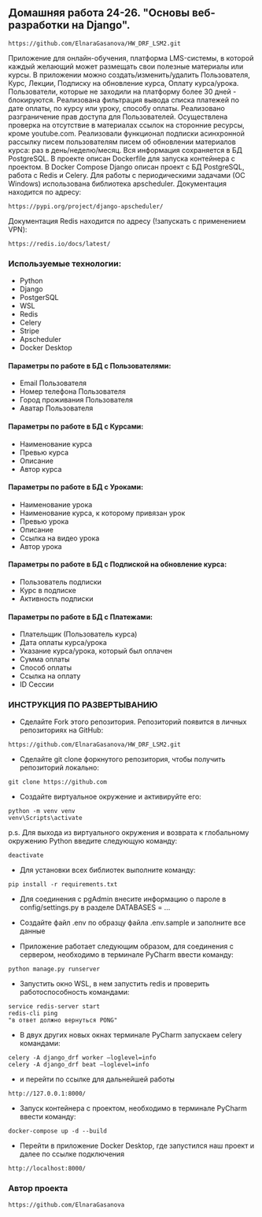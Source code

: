 ## Домашняя работа 24-26. "Основы веб-разработки на Django".
```
https://github.com/ElnaraGasanova/HW_DRF_LSM2.git
```
Приложение для онлайн-обучения, платформа LMS-системы, в которой каждый желающий
может размещать свои полезные материалы или курсы.
В приложении можно создать/изменить/удалить Пользователя, Курс, Лекции, Подписку на обновление курса,
Оплату курса/урока. Пользователи, которые не заходили на платформу более 30 дней - блокируются.
Реализована фильтрация вывода списка платежей по дате оплаты, по курсу или уроку, способу оплаты.
Реализовано разграничение прав доступа для Пользователей. Осуществлена проверка на отсутствие
в материалах ссылок на сторонние ресурсы, кроме youtube.com. Реализовали функционал подписки асинхронной рассылку писем
пользователям писем об обновлении материалов курса: раз в день/неделю/месяц. Вся информация сохраняется в БД PostgreSQL.
В проекте описан Dockerfile для запуска контейнера с проектом. В Docker Compose Django описан проект с БД PostgreSQL,
работа с Redis и Celery.
Для работы с периодическими задачами (ОС Windows) использована библиотека apscheduler.
Документация находится по адресу:
```commandline
https://pypi.org/project/django-apscheduler/
```
Документация Redis находится по адресу (!запускать с применением VPN):
```commandline
https://redis.io/docs/latest/
```

### Используемые технологии:
* Python
* Django
* PostgerSQL
* WSL
* Redis
* Celery
* Stripe
* Apscheduler
* Docker Desktop

#### Параметры по работе в БД с Пользователями:
* Email Пользователя
* Номер телефона Пользователя
* Город проживания Пользователя
* Аватар Пользователя

#### Параметры по работе в БД с Курсами:
* Наименование курса
* Превью курса
* Описание
* Автор курса

#### Параметры по работе в БД с Уроками:
* Наименование урока
* Наименование курса, к которому привязан урок
* Превью урока
* Описание
* Ссылка на видео урока
* Автор урока

#### Параметры по работе в БД с Подпиской на обновление курса:
* Пользователь подписки
* Курс в подписке
* Активность подписки

#### Параметры по работе в БД с Платежами:
* Плательщик (Пользователь курса)
* Дата оплаты курса/урока
* Указание курса/урока, который был оплачен
* Сумма оплаты
* Способ оплаты
* Ссылка на оплату
* ID Сессии

### ИНСТРУКЦИЯ ПО РАЗВЕРТЫВАНИЮ
* Сделайте Fork этого репозитория. Репозиторий появится
в личных репозиториях на GitHub:
```
https://github.com/ElnaraGasanova/HW_DRF_LSM2.git
```
* Сделайте git clone форкнутого репозитория, чтобы получить
репозиторий локально:
```
git clone https://github.com
```
* Создайте виртуальное окружение и активируйте его:
```
python -m venv venv
venv\Scripts\activate
```
p.s. Для выхода из виртуального окружения и возврата к глобальному
окружению Python введите следующую команду:
```
deactivate
```
* Для установки всех библиотек выполните команду:
```
pip install -r requirements.txt
```
* Для соединения с pgAdmin внесите информацию о пароле в config/settings.py в 
разделе DATABASES = ...

* Создайте файл .env по образцу файла .env.sample и заполните все данные

* Приложение работает следующим образом, для соединения с сервером,
необходимо в терминале PyCharm ввести команду:
```
python manage.py runserver
```
* Запустить окно WSL, в нем запустить redis и проверить работоспособность командами:
```
service redis-server start
redis-cli ping
"в ответ должно вернуться PONG"
```
* В двух других новых окнах терминале PyCharm запускаем celery командами:
```
celery -A django_drf worker —loglevel=info
celery -A django_drf beat —loglevel=info
```
* и перейти по ссылке для дальнейшей работы
```
http://127.0.0.1:8000/
```
* Запуск контейнера с проектом, необходимо в терминале PyCharm ввести команду:
```
docker-compose up -d --build
```
* Перейти в приложение Docker Desktop, где запустился наш проект и далее по ссылке подключения
```
http://localhost:8000/
```
### Автор проекта
```
https://github.com/ElnaraGasanova
```